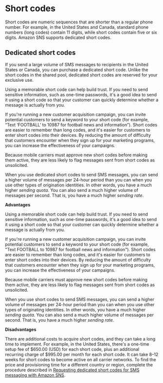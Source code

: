 # Short codes<a name="channels-sms-originating-identities-short-codes"></a>

Short codes are numeric sequences that are shorter than a regular phone number\. For example, in the United States and Canada, standard phone numbers \(long codes\) contain 11 digits, while short codes contain five or six digits\. Amazon SNS supports dedicated short codes\.

## Dedicated short codes<a name="channels-sms-originating-identities-dedicated-short-codes"></a>

If you send a large volume of SMS messages to recipients in the United States or Canada, you can purchase a dedicated short code\. Unlike the short codes in the shared pool, dedicated short codes are reserved for your exclusive use\.

Using a memorable short code can help build trust\. If you need to send sensitive information, such as one\-time passwords, it's a good idea to send it using a short code so that your customer can quickly determine whether a message is actually from you\.

If you're running a new customer acquisition campaign, you can invite potential customers to send a keyword to your short code \(for example, “Text ‘FOOTBALL’ to 10987 for football news and information”\)\. Short codes are easier to remember than long codes, and it's easier for customers to enter short codes into their devices\. By reducing the amount of difficulty that customers encounter when they sign up for your marketing programs, you can increase the effectiveness of your campaigns\.

Because mobile carriers must approve new short codes before making them active, they are less likely to flag messages sent from short codes as unsolicited\.

When you use dedicated short codes to send SMS messages, you can send a higher volume of messages per 24\-hour period than you can when you use other types of origination identities\. In other words, you have a much higher *sending quota*\. You can also send a much higher volume of messages per second\. That is, you have a much higher *sending rate*\.

**Advantages**

Using a memorable short code can help build trust\. If you need to send sensitive information, such as one\-time passwords, it's a good idea to send it using a short code so that your customer can quickly determine whether a message is actually from you\.

If you're running a new customer acquisition campaign, you can invite potential customers to send a keyword to your short code \(for example, "Text FOOTBALL to 10987 for football news and information"\)\. Short codes are easier to remember than long codes, and it's easier for customers to enter short codes into their devices\. By reducing the amount of difficulty that customers encounter when they sign up for your marketing programs, you can increase the effectiveness of your campaigns\.

Because mobile carriers must approve new short codes before making them active, they are less likely to flag messages sent from short codes as unsolicited\.

When you use short codes to send SMS messages, you can send a higher volume of messages per 24\-hour period than you can when you use other types of originating identities\. In other words, you have a much higher *sending quota*\. You can also send a much higher volume of messages per second\. That is, you have a much higher *sending rate*\.

**Disadvantages**

There are additional costs to acquire short codes, and they can take a long time to implement\. For example, in the United States, there's a one\-time setup fee of $650\.00 \(USD\) for each short code, plus an additional recurring charge of $995\.00 per month for each short code\. It can take 8–12 weeks for short codes to become active on all carrier networks\. To find the price and provisioning time for a different country or region, complete the procedure described in [Requesting dedicated short codes for SMS messaging with Amazon SNS](channels-sms-awssupport-short-code.md)\.